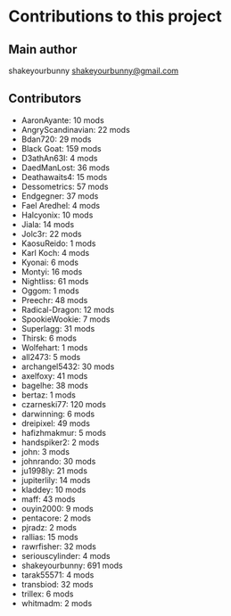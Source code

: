 Contributions to this project
=============================

Main author
----------
shakeyourbunny <shakeyourbunny@gmail.com>

Contributors
------------
- AaronAyante: 10 mods
- AngryScandinavian: 22 mods
- Bdan720: 29 mods
- Black Goat: 159 mods
- D3athAn63I: 4 mods
- DaedManLost: 36 mods
- Deathawaits4: 15 mods
- Dessometrics: 57 mods
- Endgegner: 37 mods
- Fael Aredhel: 4 mods
- Halcyonix: 10 mods
- Jiala: 14 mods
- Jolc3r: 22 mods
- KaosuReido: 1 mods
- Karl Koch: 4 mods
- Kyonai: 6 mods
- Montyi: 16 mods
- Nightliss: 61 mods
- Oggom: 1 mods
- Preechr: 48 mods
- Radical-Dragon: 12 mods
- SpookieWookie: 7 mods
- Superlagg: 31 mods
- Thirsk: 6 mods
- Wolfehart: 1 mods
- all2473: 5 mods
- archangel5432: 30 mods
- axelfoxy: 41 mods
- bagelhe: 38 mods
- bertaz: 1 mods
- czarneski77: 120 mods
- darwinning: 6 mods
- dreipixel: 49 mods
- hafizhmakmur: 5 mods
- handspiker2: 2 mods
- john: 3 mods
- johnrando: 30 mods
- ju1998ly: 21 mods
- jupiterlily: 14 mods
- kladdey: 10 mods
- maff: 43 mods
- ouyin2000: 9 mods
- pentacore: 2 mods
- pjradz: 2 mods
- rallias: 15 mods
- rawrfisher: 32 mods
- seriouscylinder: 4 mods
- shakeyourbunny: 691 mods
- tarak55571: 4 mods
- transbiod: 32 mods
- trillex: 6 mods
- whitmadm: 2 mods
